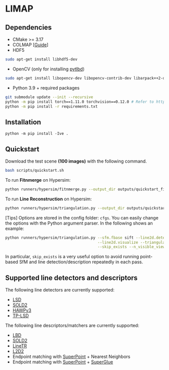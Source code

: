 # LIMAP 

## Dependencies
* CMake >= 3.17
* COLMAP [[Guide](https://colmap.github.io/install.html)]
* HDF5
```bash
sudo apt-get install libhdf5-dev
```
* OpenCV (only for installing [pytlbd](https://github.com/B1ueber2y/limap-internal/blob/main/requirements.txt#L33))
```bash
sudo apt-get install libopencv-dev libopencv-contrib-dev libarpack++2-dev libarpack2-dev libsuperlu-dev
```

* Python 3.9 + required packages
```bash
git submodule update --init --recursive
python -m pip install torch==1.11.0 torchvision==0.12.0 # Refer to https://pytorch.org/get-started/previous-versions/ to install packages that are compatible with your CUDA
python -m pip install -r requirements.txt
```

## Installation

```
python -m pip install -Ive . 
```

## Quickstart

Download the test scene **(100 images)** with the following command.
```bash
bash scripts/quickstart.sh
```

To run **Fitnmerge** on Hypersim:
```bash
python runners/hypersim/fitnmerge.py --output_dir outputs/quickstart_fitnmerge
```

To run **Line Reconstruction** on Hypersim:
```bash
python runners/hypersim/triangulation.py --output_dir outputs/quickstart_triangulation
```

[Tips] Options are stored in the config folder: ``cfgs``. You can easily change the options with the Python argument parser. In the following shows an example:
```bash
python runners/hypersim/triangulation.py --sfm.fbase sift --line2d.detector.method lsd \
                                         --line2d.visualize --triangulation.IoU_threshold 0.2 \
                                         --skip_exists --n_visible_views 5
```
In particular, ``skip_exists`` is a very useful option to avoid running point-based SfM and line detection/description repeatedly in each pass.

## Supported line detectors and descriptors

The following line detectors are currently supported:
- [LSD](https://github.com/iago-suarez/pytlsd)
- [SOLD2](https://github.com/cvg/SOLD2)
- [HAWPv3](https://github.com/cherubicXN/hawp)
- [TP-LSD](https://github.com/Siyuada7/TP-LSD)

The following line descriptors/matchers are currently supported:
- [LBD](https://github.com/iago-suarez/pytlbd)
- [SOLD2](https://github.com/cvg/SOLD2)
- [LineTR](https://github.com/yosungho/LineTR)
- [L2D2](https://github.com/hichem-abdellali/L2D2)
- Endpoint matching with [SuperPoint](https://github.com/magicleap/SuperPointPretrainedNetwork) + Nearest Neighbors
- Endpoint matching with [SuperPoint](https://github.com/magicleap/SuperPointPretrainedNetwork) + [SuperGlue](https://github.com/magicleap/SuperGluePretrainedNetwork)

